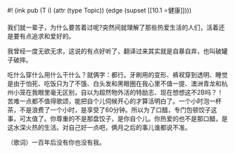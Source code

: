 #! (ink pub (T i) (attr (type Topic)) (edge (supset [[10.1 ⭐健康]])))

我们就一辈子，为什么要苦着过呢?突然间就理解了那些热爱生活的人们，活着还是要有点追求和爱好的。

我曾经一度无欲无求，这说的有点好听了，翻译过来其实就是自暴自弃，也叫破罐子破摔。

吃什么穿什么用什么干什么？就俩字：都行。牙刷用的变形、裤衩穿到透明、睡觉是由于怕死、吃饭只为了不饿、白头发和黑眼圈在我心里不值一提、澳洲青龙和杭州小笼在我眼里毫无区别，自以为超然物外活的特励志、现在想想这不2B吗？！苦难一点都不值得歌颂，能把自个儿伺候开心的才算活明白了。一个小时泡一杯茶，不是浪费了一个小时，是享受了60分钟。所以为了口醋，专门包顿饺子这事，可太值了。你尊重的不是那盘饺子，是你自个儿。你热爱的也不是那口醋，是这水深火热的生活。对自己好一点吧，俩月之后的事儿谁都说不准。

（歌词）一百年后没有你也没有我。